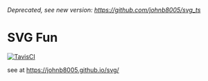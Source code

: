 *Deprecated, see new version: https://github.com/johnb8005/svg_ts*


# SVG Fun

[![TavisCI](https://travis-ci.com/johnb8005/svg.svg?branch=master)](https://travis-ci.com/johnb8005/svg)

see at https://johnb8005.github.io/svg/
